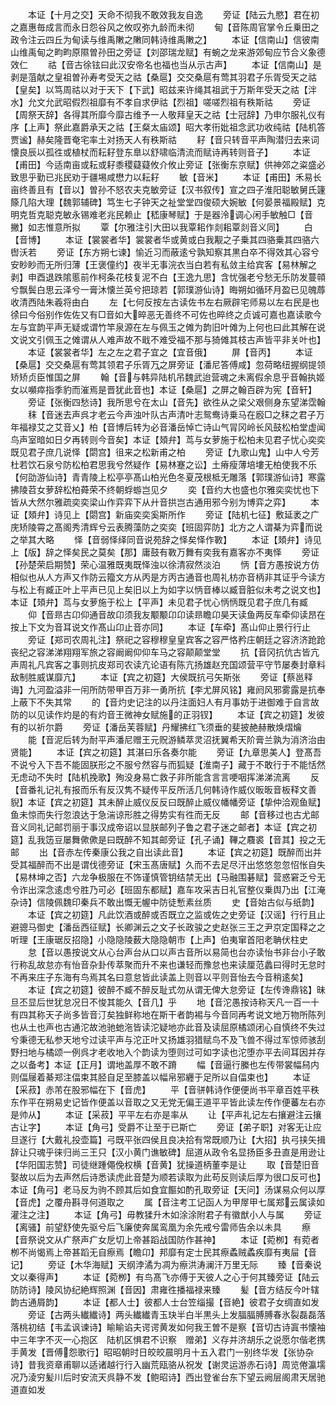 <!-- { "loadSidebar": true } -->
　　本证【十月之交】天命不彻我不敢效我友自逸
　　旁证【陆云九愍】君在初之嘉惠毎成言而永日怨谷风之攸叹弥九龄而未彻
　　甸【音陈周官掌令丘乗田之政令注云四丘为甸读与维禹敶之敶同韩诗维禹敶之】
　　本证【信南山】信彼南山维禹甸之畇畇原隰曽孙田之旁证【刘邵瑞龙赋】有蜿之龙来游郊甸应节合义象德效仁
　　祜【音古徐铉曰此汉安帝名也福也当从示古声】
　　本证【信南山】是剥是菹献之皇祖曽孙寿考受天之祜【桑扈】交交桑扈有莺其羽君子乐胥受天之祜【皇矣】以笃周祜以对于天下【下武】昭兹来许绳其祖武于万斯年受天之祜【泮水】允文允武昭假烈祖靡有不孝自求伊祜【烈祖】嗟嗟烈祖有秩斯祜
　　旁证【周祭天辞】各得其所靡今靡古维予一人敬拜皇天之祜【士冠辞】乃申尔服礼仪有序【上声】祭此嘉爵承天之祜【王粲太庙颂】昭大孝衎妣祖念武功收纯祜【陆机答贾谧】赫矣隆晋奄宅率土对扬天人有秩斯祜
　　耔【音只转音平声陶潜归去来词懐良辰以孤徃或植杖而耘耔登东臯以舒啸临清流而赋诗再转则音子】
　　本证【甫田】今适南亩或耘或耔黍稷薿薿攸介攸止旁证【张衡东京赋】供神郊之粢盛必致思乎勤已兆民劝于疆埸咸懋力以耘耔
　　敏【音米】
　　本证【甫田】禾易长亩终善且有【音以】曽孙不怒农夫克敏旁证【汉书叙传】宣之四子淮阳聪敏舅氏籧篨几陷大理【魏郭辅碑】笃生七子钟天之祉堂堂四俊硕大婉敏【何晏景福殿赋】克明克哲克聪克敏永锡难老兆民赖止【嵇康琴赋】于是器泠调心闲手敏触□【音撇】如志惟意所拟
　　覃【尔雅注引大田以我覃耜作剡耜覃剡音义同】
　　白【音博】
　　本证【裳裳者华】裳裳者华或黄或白我觏之子乗其四骆乗其四骆六辔沃若
　　旁证【东方朔七谏】愉近习而蔽逺兮孰知察其黒白卒不得效其心容兮安眇眇而无所归薄【王褒僮约】夜半无事浣衣当白若有私敛主给宾客【易林解之剥】申酉退跌隂慝前作柯条花枝复泥不白【王逸九思】含忧强老兮愁无乐防发蔓顇兮飘鬓白思云泽兮一膏沐懐兰英兮把琼若【郭璞游仙诗】晦朔如循环月盈已见魄蓐收清西陆朱羲将由白
　　左【七何反按左古读佐书左右厥辟宅师易以左右民是也徐曰今俗别作佐佐又有□音如大晬恶无善终不可佐也晬终之贞诚可嘉也嘉读歌今左与宜韵平声无疑或谓竹竿泉源在左与佩玉之傩为韵旧叶傩为上何也曰此其解在说文说文引佩玉之傩谓从人难声故不戢不难受福不那与猗傩其枝古声皆平非关叶也】
　　本证【裳裳者华】左之左之君子宜之【宜音俄】
　　屏【音丙】
　　本证【桑扈】交交桑扈有莺其领君子乐胥万之屏旁证【潘尼答傅咸】忽荷略纽握纲提领矫矫贞臣惟国之屏
　　翰【音与韩异陆机吊魏武迨营魂之未离假余息乎音翰执姬女以嚬瘁指季豹而漼焉是晋犹此音也】本证【桑扈】之屏之翰百辟为宪【音轩】
　　旁证【张衡四愁诗】我所思兮在太山【音先】欲徃从之梁父艰侧身东望涕霑翰
　　秣【音迷去声呉才老云今声浊叶队古声清叶志鸳鸯诗乗马在廏□之秣之君子万年福禄艾之艾音乂】柏【音博后转为必音潘岳悼亡诗山气冐冈岭长风鼓松柏堂虚闻鸟声室暗如日夕再转则今音矣】本证【頍弁】茑与女萝施于松柏未见君子忧心奕奕既见君子庶几说怿【閟宫】徂来之松新甫之柏
　　旁证【九歌山鬼】山中人兮芳杜若饮石泉兮防松柏君思我兮然疑作【易林蹇之讼】土瘠瘦薄培塿无柏使我不乐【何劭游仙诗】青青陵上松亭亭髙山柏光色冬夏茂根柢无雕落【郭璞游仙诗】寒露拂陵苕女萝辞松柏蕣荣不终朝蜉蝣岂见夕
　　奕【音约大也盛也尔雅奕奕忧也下皆从大然尔雅疏奕奕梁山作弈弈下从廾音拱岂古通用邪今别为博弈之弈】
　　本证【頍弁】诗见上【閟宫】新庙奕奕奚斯所作
　　旁证【陆机七征】敷延袤之广庑矫陵霄之髙阁秀清辉兮云表腾藻防之奕奕【班固弈防】北方之人谓棊为弈而说之举其大略
　　怿【音弱怿绎同音说苑辞之怿矣怿作斁】
　　本证【頍弁】诗见上【版】辞之怿矣民之莫矣【那】庸鼓有斁万舞有奕我有嘉客亦不夷怿
　　旁证【孙楚荣启期赞】荣心温雅既夷既怿浊以徐清寂然淡泊
　　怲【音方愚按说方仿相似也从人方声又作防云籀文方从丙是方丙古通音也周礼枋亦音柄非其证乎今读方与松上有臧正叶上平声已见上矣旧以上为如字以怲音棒以臧音脏似未考之说文也】本证【頍弁】茑与女萝施于松上【平声】未见君子忧心怲怲既见君子庶几有臧
　　仰【音昻古卬仰通音故卬须我友颙颙卬卬读昻瞻卬昊天读鱼两反车牵仰读昂在按上下文为音耳说文作髙山卬止音亦同】
　　本证【车牵】髙山仰止景行行止
　　旁证【郑司农周礼注】祭祀之容穆穆皇皇宾客之容严恪矜庄朝廷之容济济跄跄丧纪之容涕涕翔翔军旅之容阚阚仰仰车马之容颠颠堂堂
　　抗【音冈抗伉古皆亢声周礼凡宾客之事则抗皮郑司农读亢论语有陈亢扬雄赵充国颂营平守节屡奏封章料敌制胜威谋靡亢】
　　本证【宾之初筵】大侯既抗弓矢斯张
　　旁证【蔡邕释诲】九河盈溢非一闬所防带甲百万非一勇所抗【李尤屏风铭】雍阏风邪雾露是抗奉上蔽下不失其常
　　的【音灼史记注的以丹注面妇人有月事妨于进御难于自言故防的以见读作灼是的有灼音王微神女赋施的正羽钗】
　　本证【宾之初筵】发彼有的以祈尔爵
　　旁证【潘岳芙蓉赋】丹耀拂红飞须垂的斐披赩赫散焕熠爚
　　能【音泥后转为耐平声潘尼赠王元贶游鳞萃灵沼抚翼希天阶膏兰孰为消济治由贤能】
　　本证【宾之初筵】其湛曰乐各奏尔能
　　旁证【九章思美人】登髙吾不说兮入下吾不能固朕形之不服兮然容与而狐疑【淮南子】藏于不敢行于不能恬然无虑动不失时【陆机挽歌】殉没身易亡救子非所能含言言哽咽挥涕涕流离
　　反【音番礼记礼有报而乐有反汉隽不疑传平反所活几何韩诗作威仪昄昄音板释文善貎】本证【宾之初筵】其未醉止威仪反反曰既醉止威仪幡幡旁证【挚仲洽观鱼赋】鱼未惊而失行忽浪达于急湍谅形胜之得势实有徃而无反
　　邮【音移过也古尤邮音义同礼记邮罚丽于事汉成帝诏以显朕邮列子鲁之君子迷之邮者】本证【宾之初筵】乱我笾豆屡舞僛僛是曰既醉不知其邮旁证【孔子诵】鞸之麛裘【音其】投之无邮
　　出【音赤左传秦康公我之自出读此音】
　　本证【宾之初筵】既醉而出并受其福醉而不出是谓伐德旁证【宋玉髙唐赋】久而不去足尽汗出悠悠忽忽怊怅自失【易林坤之否】六龙争极服在不饰谨慎管钥结禁无出【马融围碁赋】营惑窘乏兮无令诈出深念逺虑兮胜乃可必【班固东都赋】嘉车攻采吉日礼官整仪乗舆乃出【江淹杂诗】信陵佩魏印秦兵不敢出慨无幄中防徒慙素丝质
　　史【音始古似与纸韵】
　　本证【宾之初筵】凡此饮酒或醉或否既立之监或佐之史旁证【汉谣】行行且止避骢马御史【潘岳西征赋】长卿渊云之文子长政骏之史赵张三王之尹京定国释之之听理【王康琚反招隐】小隐隐陵薮大隐隐朝市【上声】伯夷窜首阳老聃伏柱史
　　怠【音以愚按说文从心台声台从口以声古音所以易简也台亦读怡书非台小子敢行称乱故怠亦有怡音杂卦传萃聚而升不来也谦轻而豫怠也来读厘范蠡曰得时无怠时不再来庄子东海有鸟焉其名曰意怠皆此读盖上则音以平则音怡去今音稍逺矣】
　　本证【宾之初筵】彼醉不臧不醉反耻式勿从谓无俾大怠旁证【左传谗鼎铭】昧旦丕显后世犹怠况日不悛其能久【音几】乎
　　地【音沱愚按诗称天凡一百一十有四其称天子尚多皆音汀矣独鲜称地在斯干者韵裼与今音同再考说文地万物所陈列也从土也声也古通沱故池驰虵沲皆读沱疑地亦此音及读屈原橘颂闭心自慎终不失过兮秉德无私参天地兮过读平声与沱正叶又扬雄羽猎赋鸟不及飞兽不得过军惊师骇刮野扫地与橘颂一例呉才老收地入个韵读为堕则过可如字读也沱堕亦平去间耳因并存之以备考】本证【正月】谓地盖厚不敢不蹐
　　幅【音逼行縢也左传带裳幅舄内则偪屦着綦郑注偪束其胫自足至膝盖以幅帛邪纒于足所以自偪束也】
　　本证【采菽】赤芾在股邪幅在下【音虎】
　　平【音骈韩诗作便便尚书平章百姓平秩东作平在朔易史记皆作便盖以音取之又无党无偏王道平平皆此读左传作便蕃左右亦是帅从】
　　本证【采菽】平平左右亦是率从
　　让【平声礼记左右攘避注云攘古让字】
　　本证【角弓】受爵不让至于已斯亡
　　旁证【弟子职】对客无让应旦遂行【大戴礼投壶篇】弓既平张四侯且良决拾有常既顺乃让【大招】执弓挟矢揖辞让只魂乎徕归尚三王只【汉小黄门谯敏碑】屈道从政令名显扬臣多丑直是用逊让【华阳国志赞】司徒继踵僶俛权横【音黄】犹操道柄董李是让
　　取【音楚旧音娶故以后为去声然后诗悉读虎此音楚为顺若读取为此苟反则读后厚为很口反可也】本证【角弓】老马反为驹不顾其后如食宜饇如酌孔取旁证【天问】汤谋易众何以厚【音虎】之覆舟斟寻何道取之
　　属【音注考工记函人为甲屖甲七属郑云属读如灌注之注】
　　本证【角弓】毋教猱升木如涂涂附君子有徽猷小人与属
　　旁证【离骚】前望舒使先驱兮后飞廉使奔属鸾凰为余先戒兮雷师告余以未具
　　瘵【音祭说文从疒祭声疒女戹切上帝甚蹈战国防作甚神】
　　本证【菀栁】有菀者栁不尚愒焉上帝甚蹈无自瘵焉【瞻卬】邦靡有定士民其瘵蟊贼蟊疾靡有夷屇【音记】
　　旁证【木华海赋】天纲浡潏为凋为瘵洪涛澜汗万里无际
　　臻【音秦说文以秦得声】
　　本证【菀栁】有鸟髙飞亦傅于天彼人之心于何其臻旁证【陆云防防诗】陵风协纪絶辉照渊【音因】肃雍徃播福禄来臻
　　髪【音方结反今叶辖韵古通屑韵】
　　本证【都人士】彼都人士台笠缁撮【音絶】彼君子女绸直如发
　　旁证【古两头纎纎诗】两头纎纎青玉玦半白半黒头上发腷腷膊膊春氷裂磊磊落落桃初结【韦孟讽谏诗】睮睮谄夫谔谔黄发如何我王曽不是察【音切古诗寘书懐袖中三年字不灭一心抱区　陆机区惧君不识察　赠弟】义存并济胡乐之说愿尔偕老携手黄发【晋傅怨歌行】昭昭朝时日皎皎晨明月十五入君门一别终华发【张协杂诗】昔我资章甫聊以适诸越行行入幽荒瓯骆从祝发【谢灵运游赤石诗】周览倦瀛壖况乃淩穷髪川后时安流天呉静不发【鲍昭诗】西出登雀台东下望云阙层阁肃天居驰道直如发
